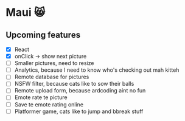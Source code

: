 # Maui 😸

## Upcoming features

- [x] React
- [x] onClick -> show next picture
- [ ] Smaller pictures, need to resize
- [ ] Analytics, because I need to know who's checking out mah kitteh
- [ ] Remote database for pictures
- [ ] NSFW filter, because cats like to sow their balls
- [ ] Remote upload form, because ardcoding aint no fun
- [ ] Emote rate te picture
- [ ] Save te emote rating online
- [ ] Platformer game, cats like to jump and bbreak stuff
